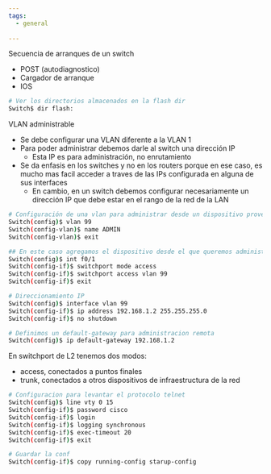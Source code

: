 ```yaml
---
tags:
  - general
  
---
```


Secuencia de arranques de un switch
- POST (autodiagnostico)
- Cargador de arranque 
- IOS


``` bash
# Ver los directorios almacenados en la flash dir
Switch$ dir flash:
```

VLAN administrable
- Se debe configurar una VLAN diferente a la VLAN 1
- Para poder administrar debemos darle al switch una dirección IP
	- Esta IP es para administración, no enrutamiento
- Se da enfasis en los switches y no en los routers porque en ese caso, es mucho mas facil acceder a traves de las IPs configurada en alguna de sus interfaces
	- En cambio, en un switch debemos configurar necesariamente un dirección IP que debe estar en el rango de la red de la LAN

``` bash
# Configuración de una vlan para administrar desde un dispositivo proveniente de una interfaz especifica
Switch(config)$ vlan 99
Switch(config-vlan)$ name ADMIN
Switch(config-vlan)$ exit

## En este caso agregamos el dispositivo desde el que queremos administrar el equipo a la vlan 99
Switch(config)$ int f0/1
Switch(config-if)$ switchport mode access 
Switch(config-if)$ switchport access vlan 99
Switch(config-if)$ exit
```

``` bash
# Direccionamiento IP
Switch(config)$ interface vlan 99
Switch(config-if)$ ip address 192.168.1.2 255.255.255.0
Switch(config-if)$ no shutdown

# Definimos un default-gateway para administracion remota
Switch(config)$ ip default-gateway 192.168.1.2
```

En switchport de L2 tenemos dos modos:
- access, conectados a puntos finales
- trunk, conectados a otros dispositivos de infraestructura de la red

``` bash
# Configuracion para levantar el protocolo telnet
Switch(config)$ line vty 0 15
Switch(config-if)$ password cisco
Switch(config-if)$ login
Switch(config-if)$ logging synchronous
Switch(config-if)$ exec-timeout 20
Switch(config-if)$ exit
```

``` bash
# Guardar la conf
Switch(config-if)$ copy running-config starup-config
```

